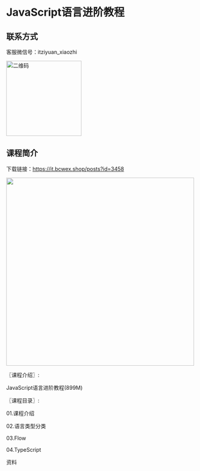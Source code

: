 # JavaScript语言进阶教程

## 联系方式

客服微信号：itziyuan_xiaozhi

<img src="https://ziyuanyun.oss-cn-guangzhou.aliyuncs.com/common/20240614073449/666b82192834a.jpg" width="200" height="200" alt="二维码">

## 课程简介

下载链接：https://it.bcwex.shop/posts?id=3458

<img src="https://ziyuanyun.oss-cn-guangzhou.aliyuncs.com/yun/20240515185157/664493cdeaffa.jpg" width="500" alt="">

  〖课程介绍〗:

 JavaScript语言进阶教程(899M)

 〖课程目录〗:

 01.课程介绍

 02.语言类型分类

 03.Flow

 04.TypeScript

 资料

  
